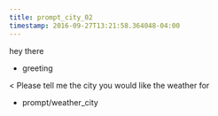 ```yaml
---
title: prompt_city_02
timestamp: 2016-09-27T13:21:58.364048-04:00
---
```


hey there
* greeting

< Please tell me the city you would like the weather for
* prompt/weather_city